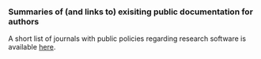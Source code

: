 ### Summaries of (and links to) exisiting public documentation for authors

A short list of journals with public policies regarding research software is available [here](https://github.com/CfA-Library/Cite_Astro_Software/blob/master/Draft_Docs/Sharing_Guidelines.md#see-also).
